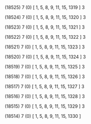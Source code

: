 (18525) 7 (0) [ 1, 5, 8, 9, 11, 15, 1319 ] 3 


(18524) 7 (0) [ 1, 5, 8, 9, 11, 15, 1320 ] 3 


(18523) 7 (0) [ 1, 5, 8, 9, 11, 15, 1321 ] 3 


(18522) 7 (0) [ 1, 5, 8, 9, 11, 15, 1322 ] 3 


(18521) 7 (0) [ 1, 5, 8, 9, 11, 15, 1323 ] 3 


(18520) 7 (0) [ 1, 5, 8, 9, 11, 15, 1324 ] 3 


(18519) 7 (0) [ 1, 5, 8, 9, 11, 15, 1325 ] 3 


(18518) 7 (0) [ 1, 5, 8, 9, 11, 15, 1326 ] 3 


(18517) 7 (0) [ 1, 5, 8, 9, 11, 15, 1327 ] 3 


(18516) 7 (0) [ 1, 5, 8, 9, 11, 15, 1328 ] 3 


(18515) 7 (0) [ 1, 5, 8, 9, 11, 15, 1329 ] 3 


(18514) 7 (0) [ 1, 5, 8, 9, 11, 15, 1330 ]  

